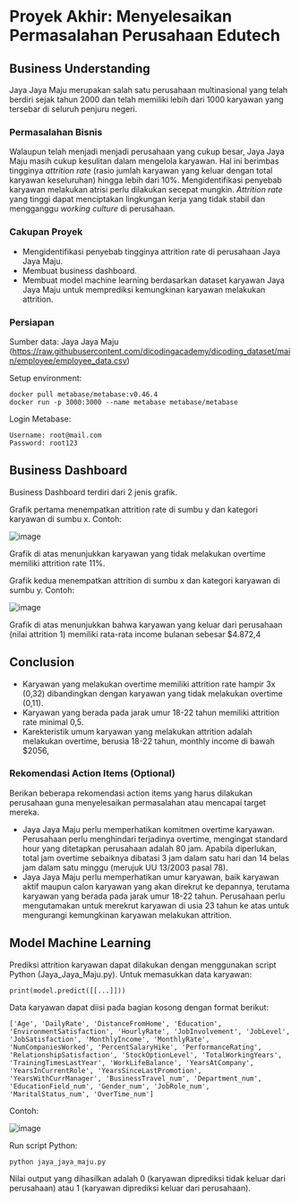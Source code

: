 # Proyek Akhir: Menyelesaikan Permasalahan Perusahaan Edutech

## Business Understanding

Jaya Jaya Maju merupakan salah satu perusahaan multinasional yang telah berdiri sejak tahun 2000 dan telah memiliki lebih dari 1000 karyawan yang tersebar di seluruh penjuru negeri. 

### Permasalahan Bisnis

Walaupun telah menjadi menjadi perusahaan yang cukup besar, Jaya Jaya Maju masih cukup kesulitan dalam mengelola karyawan. Hal ini berimbas tingginya _attrition rate_ (rasio jumlah karyawan yang keluar dengan total karyawan keseluruhan) hingga lebih dari 10%. Mengidentifikasi penyebab karyawan melakukan atrisi perlu dilakukan secepat mungkin. _Attrition rate_ yang tinggi dapat menciptakan lingkungan kerja yang tidak stabil dan mengganggu _working culture_ di perusahaan.

### Cakupan Proyek

- Mengidentifikasi penyebab tingginya attrition rate di perusahaan Jaya Jaya Maju.
- Membuat business dashboard.
- Membuat model machine learning berdasarkan dataset karyawan Jaya Jaya Maju untuk memprediksi kemungkinan karyawan melakukan attrition.

### Persiapan

Sumber data: Jaya Jaya Maju (https://raw.githubusercontent.com/dicodingacademy/dicoding_dataset/main/employee/employee_data.csv)

Setup environment:

```
docker pull metabase/metabase:v0.46.4
docker run -p 3000:3000 --name metabase metabase/metabase
```

Login Metabase:
```
Username: root@mail.com
Password: root123
```

## Business Dashboard

Business Dashboard terdiri dari 2 jenis grafik.

Grafik pertama menempatkan attrition rate di sumbu y dan kategori karyawan di sumbu x. Contoh:

![image](https://github.com/humamfa/JayaJayaMaju/assets/152384891/ffdc3f85-f48c-4c8d-823c-74b81faae32b)

Grafik di atas menunjukkan karyawan yang tidak melakukan overtime memiliki attrition rate 11%.

Grafik kedua menempatkan attrition di sumbu x dan kategori karyawan di sumbu y. Contoh:

![image](https://github.com/humamfa/JayaJayaMaju/assets/152384891/fab92a03-1634-4618-b017-9309e88f8a38)

Grafik di atas menunjukkan bahwa karyawan yang keluar dari perusahaan (nilai attrition 1) memiliki rata-rata income bulanan sebesar $4.872,4

## Conclusion

- Karyawan yang melakukan overtime memiliki attrition rate hampir 3x (0,32) dibandingkan dengan karyawan yang tidak melakukan overtime (0,11).
- Karyawan yang berada pada jarak umur 18-22 tahun memiliki attrition rate minimal 0,5.
- Karekteristik umum karyawan yang melakukan attrition adalah melakukan overtime, berusia 18-22 tahun, monthly income di bawah $2056, 

### Rekomendasi Action Items (Optional)

Berikan beberapa rekomendasi action items yang harus dilakukan perusahaan guna menyelesaikan permasalahan atau mencapai target mereka.

- Jaya Jaya Maju perlu memperhatikan komitmen overtime karyawan. Perusahaan perlu menghindari terjadinya overtime, mengingat standard hour yang ditetapkan perusahaan adalah 80 jam. Apabila diperlukan, total jam overtime sebaiknya dibatasi 3 jam dalam satu hari dan 14 belas jam dalam satu minggu (merujuk UU 13/2003 pasal 78).
- Jaya Jaya Maju perlu memperhatikan umur karyawan, baik karyawan aktif maupun calon karyawan yang akan direkrut ke depannya, terutama karyawan yang berada pada jarak umur 18-22 tahun. Perusahaan perlu mengutamakan untuk merekrut karyawan di usia 23 tahun ke atas untuk mengurangi kemungkinan karyawan melakukan attrition.

## Model Machine Learning

Prediksi attrition karyawan dapat dilakukan dengan menggunakan script Python (Jaya_Jaya_Maju.py). Untuk memasukkan data karyawan:
```
print(model.predict([[...]]))
```
Data karyawan dapat diisi pada bagian kosong dengan format berikut:
```
['Age', 'DailyRate', 'DistanceFromHome', 'Education', 'EnvironmentSatisfaction', 'HourlyRate', 'JobInvolvement', 'JobLevel', 'JobSatisfaction', 'MonthlyIncome', 'MonthlyRate', 'NumCompaniesWorked', 'PercentSalaryHike', 'PerformanceRating', 'RelationshipSatisfaction', 'StockOptionLevel', 'TotalWorkingYears', 'TrainingTimesLastYear', 'WorkLifeBalance', 'YearsAtCompany', 'YearsInCurrentRole', 'YearsSinceLastPromotion', 'YearsWithCurrManager', 'BusinessTravel_num', 'Department_num', 'EducationField_num', 'Gender_num', 'JobRole_num', 'MaritalStatus_num', 'OverTime_num']
```
Contoh:

![image](https://github.com/humamfa/JayaJayaMaju/assets/152384891/c5e7ec91-9609-459e-9b83-dfa9512d0307)

Run script Python:
```
python jaya_jaya_maju.py
```

Nilai output yang dihasilkan adalah 0 (karyawan diprediksi tidak keluar dari perusahaan) atau 1 (karyawan diprediksi keluar dari perusahaan).
